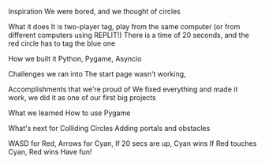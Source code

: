 Inspiration
We were bored, and we thought of circles

What it does
It is two-player tag, play from the same computer (or from different computers using REPLIT!) There is a time of 20 seconds, and the red circle has to tag the blue one

How we built it
Python, Pygame, Asyncio

Challenges we ran into
The start page wasn't working,

Accomplishments that we're proud of
We fixed everything and made it work, we did it as one of our first big projects

What we learned
How to use Pygame

What's next for Colliding Circles
Adding portals and obstacles

WASD for Red,
Arrows for Cyan,
If 20 secs are up, Cyan wins
If Red touches Cyan, Red wins
Have fun!
